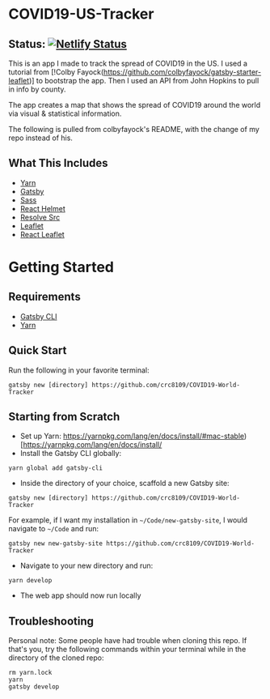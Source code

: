 # COVID19-US-Tracker
## Status: [![Netlify Status](https://api.netlify.com/api/v1/badges/02e88872-1e43-4ab0-936e-7fb3a71f9aa4/deploy-status)](https://app.netlify.com/sites/covid19-us-tracker/deploys)

This is an app I made to track the spread of COVID19 in the US. I used a tutorial from  [!Colby Fayock(https://github.com/colbyfayock/gatsby-starter-leaflet)] to bootstrap the app. Then I used an API from John Hopkins to pull in info by county.

The app creates a map that shows the spread of COVID19 around the world via visual & statistical information.

The following is pulled from colbyfayock's README, with the change of my repo instead of his.

## What This Includes
* [Yarn](https://yarnpkg.com/en/)
* [Gatsby](https://www.gatsbyjs.org/)
* [Sass](https://sass-lang.com)
* [React Helmet](https://github.com/nfl/react-helmet)
* [Resolve Src](https://github.com/alampros/gatsby-plugin-resolve-src)
* [Leaflet](https://leafletjs.com/)
* [React Leaflet](https://react-leaflet.js.org)

# Getting Started

## Requirements
* [Gatsby CLI](https://www.npmjs.com/package/gatsby-cli)
* [Yarn](https://yarnpkg.com/en/)

## Quick Start
Run the following in your favorite terminal:
```
gatsby new [directory] https://github.com/crc8109/COVID19-World-Tracker
```

## Starting from Scratch
* Set up Yarn: https://yarnpkg.com/lang/en/docs/install/#mac-stable)[https://yarnpkg.com/lang/en/docs/install/
* Install the Gatsby CLI globally:
```
yarn global add gatsby-cli
```
* Inside the directory of your choice, scaffold a new Gatsby site:
```
gatsby new [directory] https://github.com/crc8109/COVID19-World-Tracker
```
For example, if I want my installation in `~/Code/new-gatsby-site`, I would navigate to `~/Code` and run:
```
gatsby new new-gatsby-site https://github.com/crc8109/COVID19-World-Tracker
```
* Navigate to your new directory and run:
```
yarn develop
```
* The web app should now run locally

## Troubleshooting

Personal note: Some people have had trouble when cloning this repo. If that's you, try the following commands within your terminal while in the directory of the cloned repo:

```
rm yarn.lock
yarn
gatsby develop
```
